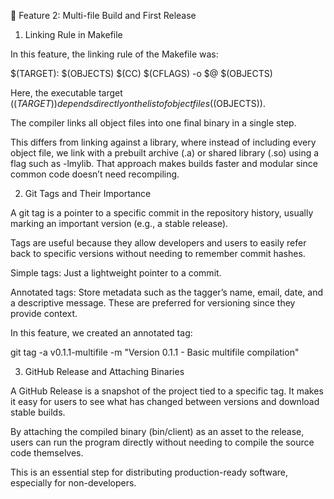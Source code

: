 📌 Feature 2: Multi-file Build and First Release
1. Linking Rule in Makefile

In this feature, the linking rule of the Makefile was:

$(TARGET): $(OBJECTS)
    $(CC) $(CFLAGS) -o $@ $(OBJECTS)


Here, the executable target ($(TARGET)) depends directly on the list of object files ($(OBJECTS)).

The compiler links all object files into one final binary in a single step.

This differs from linking against a library, where instead of including every object file, we link with a prebuilt archive (.a) or shared library (.so) using a flag such as -lmylib. That approach makes builds faster and modular since common code doesn’t need recompiling.

2. Git Tags and Their Importance

A git tag is a pointer to a specific commit in the repository history, usually marking an important version (e.g., a stable release).

Tags are useful because they allow developers and users to easily refer back to specific versions without needing to remember commit hashes.

Simple tags: Just a lightweight pointer to a commit.

Annotated tags: Store metadata such as the tagger’s name, email, date, and a descriptive message. These are preferred for versioning since they provide context.

In this feature, we created an annotated tag:

git tag -a v0.1.1-multifile -m "Version 0.1.1 - Basic multifile compilation"

3. GitHub Release and Attaching Binaries

A GitHub Release is a snapshot of the project tied to a specific tag. It makes it easy for users to see what has changed between versions and download stable builds.

By attaching the compiled binary (bin/client) as an asset to the release, users can run the program directly without needing to compile the source code themselves.

This is an essential step for distributing production-ready software, especially for non-developers.
